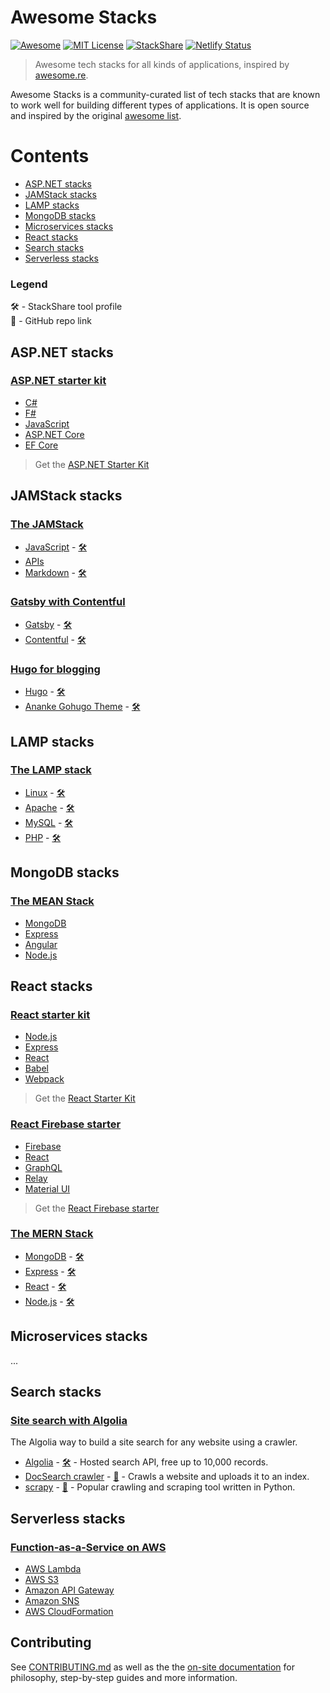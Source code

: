 # Awesome Stacks
[![Awesome](https://cdn.rawgit.com/sindresorhus/awesome/d7305f38d29fed78fa85652e3a63e154dd8e8829/media/badge.svg)](https://github.com/sindresorhus/awesome)
[![MIT License](https://img.shields.io/npm/l/express.svg)](https://github.com/stackshareio/awesome-stacks)
[![StackShare](https://img.shields.io/badge/tech-stack-0690fa.svg?style=flat)](https://stackshare.io/dzello/awesome-stacks)
[![Netlify Status](https://api.netlify.com/api/v1/badges/7fb9c28c-1e1e-41e0-a0c6-95a5770f4abf/deploy-status)](https://app.netlify.com/sites/awesomestacks/deploys)

> Awesome tech stacks for all kinds of applications, inspired by [awesome.re](http://awesome.re).

Awesome Stacks is a community-curated list of tech stacks that are known to work well for building different types of applications. It is open source and inspired by the original [awesome list](http://awesome.re/).

# Contents

- [ASP.NET stacks](#aspnet-stacks)
- [JAMStack stacks](#jamstack-stacks)
- [LAMP stacks](#lamp-stacks)
- [MongoDB stacks](#mongodb-stacks)
- [Microservices stacks](#microservices-stacks)
- [React stacks](#react-stacks)
- [Search stacks](#search-stacks)
- [Serverless stacks](#serverless-stacks)

### Legend

🛠 - StackShare tool profile<br>
🐙 - GitHub repo link

## ASP.NET stacks

### [ASP.NET starter kit](https://awesomestacks.dev/aspnet-starter-kit)

- [C#]()
- [F#]()
- [JavaScript]()
- [ASP.NET Core]()
- [EF Core]()

> Get the [ASP.NET Starter Kit](https://github.com/kriasoft/aspnet-starter-kit)

## JAMStack stacks

### [The JAMStack](https://awesomestacks.dev/the-jamstack)

- [JavaScript]()  - [🛠️]()
- [APIs]()
- [Markdown]() - [🛠️]()

### [Gatsby with Contentful](https://awesomestacks.dev/gatsby-with-contentful)

- [Gatsby](https://gatsbyjs.org/) - [🛠](https://stackshare.io/gatsby)
- [Contentful](https://contentful.com/) - [🛠](https://stackshare.io/contentful)

### [Hugo for blogging](https://awesomestacks.dev/hugo-for-blogging)

- [Hugo](https://gohugo.io/) - [🛠](https://stackshare.io/hugo)
- [Ananke Gohugo Theme](https://themes.gohugo.io/gohugo-theme-ananke/) - [🛠️](https://github.com/budparr/gohugo-theme-ananke)

## LAMP stacks

### [The LAMP stack]()

- [Linux]() - [🛠️]()
- [Apache]() - [🛠️]()
- [MySQL]() - [🛠️]()
- [PHP]() - [🛠️]()

## MongoDB stacks

### [The MEAN Stack](awesomestacks.dev/the-mean-stack)

- [MongoDB]()
- [Express]()
- [Angular]()
- [Node.js]()

## React stacks

### [React starter kit](awesomestacks.dev/react-starter-kit)

- [Node.js]()
- [Express]()
- [React]()
- [Babel]()
- [Webpack]()

> Get the [React Starter Kit](https://github.com/kriasoft/react-starter-kit)

### [React Firebase starter](awesomestacks.dev/react-firebase-starter)

- [Firebase]()
- [React]()
- [GraphQL]()
- [Relay]()
- [Material UI]()

> Get the [React Firebase starter](https://github.com/kriasoft/react-firebase-starter)

### [The MERN Stack](awesomestacks.dev/the-mern-stack)

- [MongoDB]() - [🛠️]()
- [Express]() - [🛠️]()
- [React]() - [🛠️]()
- [Node.js]() - [🛠️]()

## Microservices stacks

...

## Search stacks

### [Site search with Algolia](https://awesomestacks.dev/site-search-algolia)

The Algolia way to build a site search for any website using a crawler.

- [Algolia](https://algolia.com/) - [🛠](https://stackshare.io/algolia) - Hosted search API, free up to 10,000 records.
- [DocSearch crawler](https://community.algolia.com/docsearch) - [🐙](https://github.com/algolia/docsearch-crawler) - Crawls a website and uploads it to an index.
- [scrapy](https://scrapy.org) - [🐙](https://github.com/scrapy/scrapy) - Popular crawling and scraping tool written in Python.

## Serverless stacks

### [Function-as-a-Service on AWS](awesomestacks.dev/...)

- [AWS Lambda]()
- [AWS S3]()
- [Amazon API Gateway]()
- [Amazon SNS]()
- [AWS CloudFormation]()

## Contributing

See [CONTRIBUTING.md](./CONTRIBUTING.md) as well as the the [on-site documentation](https://awesomestacks.dev/docs) for philosophy, step-by-step guides and more information.
